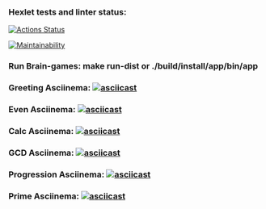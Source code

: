 ### Hexlet tests and linter status:
[![Actions Status](https://github.com/Lobstre/java-project-lvl1/workflows/hexlet-check/badge.svg)](https://github.com/Lobstre/java-project-lvl1/actions)

[![Maintainability](https://api.codeclimate.com/v1/badges/cde3d1e04c77ecea0d72/maintainability)](https://codeclimate.com/github/Lobstre/java-project-lvl1/maintainability)

### Run Brain-games: make run-dist or ./build/install/app/bin/app

### Greeting Asciinema: [![asciicast](https://asciinema.org/a/q61kHJbb60RpOVXkVCSqnnoz3.svg)](https://asciinema.org/a/q61kHJbb60RpOVXkVCSqnnoz3)

### Even Asciinema: [![asciicast](https://asciinema.org/a/JYnEoKNAq6BbUhDqZCdheUkGi.svg)](https://asciinema.org/a/JYnEoKNAq6BbUhDqZCdheUkGi)

### Calc Asciinema: [![asciicast](https://asciinema.org/a/ilDMXtURqZr4HIRRROfjUefaV.svg)](https://asciinema.org/a/ilDMXtURqZr4HIRRROfjUefaV)

### GCD Asciinema: [![asciicast](https://asciinema.org/a/JPRxY45cbo8Gh89gaZnYptnxX.svg)](https://asciinema.org/a/JPRxY45cbo8Gh89gaZnYptnxX)

### Progression Asciinema: [![asciicast](https://asciinema.org/a/XlTyt1P0MmcaZmjw5OTYSuV5j.svg)](https://asciinema.org/a/XlTyt1P0MmcaZmjw5OTYSuV5j)

### Prime Asciinema: [![asciicast](https://asciinema.org/a/w3uu8wuqpx5UkLuioQVjnhhz9.svg)](https://asciinema.org/a/w3uu8wuqpx5UkLuioQVjnhhz9)